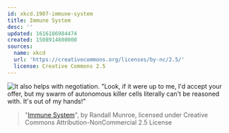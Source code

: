 ```yaml
---
id: xkcd.1907-immune-system
title: Immune System
desc: ''
updated: 1616186984474
created: 1508914800000
sources:
  name: xkcd
  url: 'https://creativecommons.org/licenses/by-nc/2.5/'
  license: Creative Commons 2.5
---
```

![It also helps with negotiation. "Look, if it were up to me, *I'd* accept your offer, but my swarm of autonomous killer cells literally can't be reasoned with. It's out of my hands!"](https://imgs.xkcd.com/comics/immune_system.png)
> "[Immune System](https://xkcd.com/1907/)", by Randall Munroe, licensed under Creative Commons Attribution-NonCommercial 2.5 License
